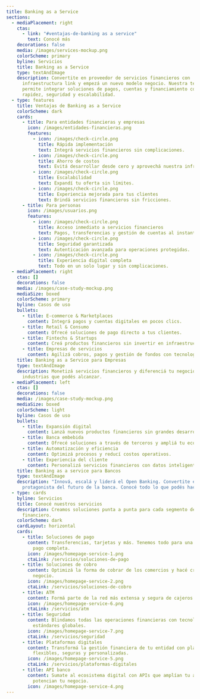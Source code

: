 ```yaml
---
title: Banking as a Service
sections:
  - mediaPlacement: right
    ctas:
      - link: "#ventajas-de-banking as a service"
        text: Conocé más
    decorations: false
    media: /images/services-mockup.png
    colorScheme: primary
    byline: Servicios
    title: Banking as a Service
    type: textAndImage
    description: Convertite en proveedor de servicios financieros con
      infraestructura link y empezá un nuevo modelo negocio. Nuestra tecnología
      permite integrar soluciones de pagos, cuentas y financiamiento con
      rapidez, seguridad y escalabilidad.
  - type: features
    title: Ventajas de Banking as a Service
    colorScheme: dark
    cards:
      - title: Para entidades financieras y empresas
        icon: /images/entidades-financieras.png
        features:
          - icon: /images/check-circle.png
            title: Rápida implementación
            text: Integrá servicios financieros sin complicaciones.
          - icon: /images/check-circle.png
            title: Ahorro de costos
            text: Evitá desarrollar desde cero y aprovechá nuestra infraestructura.
          - icon: /images/check-circle.png
            title: Escalabilidad
            text: Expandí tu oferta sin límites.
          - icon: /images/check-circle.png
            title: Experiencia mejorada para tus clientes
            text: Brindá servicios financieros sin fricciones.
      - title: Para personas
        icon: /images/usuarios.png
        features:
          - icon: /images/check-circle.png
            title: Acceso inmediato a servicios financieros
            text: Pagos, transferencias y gestión de cuentas al instante.
          - icon: /images/check-circle.png
            title: Seguridad garantizada
            text: Autenticación avanzada para operaciones protegidas.
          - icon: /images/check-circle.png
            title: Experiencia digital completa
            text: Todo en un solo lugar y sin complicaciones.
  - mediaPlacement: right
    ctas: []
    decorations: false
    media: /images/case-study-mockup.png
    mediaSize: boxed
    colorScheme: primary
    byline: Casos de uso
    bullets:
      - title: E-commerce & Marketplaces
        content: Integrá pagos y cuentas digitales en pocos clics.
      - title: Retail & Consumo
        content: Ofrecé soluciones de pago directo a tus clientes.
      - title: Fintechs & Startups
        content: Creá productos financieros sin invertir en infraestructura bancaria.
      - title: Empresas de servicios
        content: Agilizá cobros, pagos y gestión de fondos con tecnología escalable.
    title: Banking as a Service para Empresas
    type: textAndImage
    description: Monetizá servicios financieros y diferenciá tu negocio. Conocé las
      industrias que podés alcanzar.
  - mediaPlacement: left
    ctas: []
    decorations: false
    media: /images/case-study-mockup.png
    mediaSize: boxed
    colorScheme: light
    byline: Casos de uso
    bullets:
      - title: Expansión digital
        content: Lanzá nuevos productos financieros sin grandes desarrollos.
      - title: Banca embebida
        content: Ofrecé soluciones a través de terceros y ampliá tu ecosistema.
      - title: Automatización y eficiencia
        content: Optimizá procesos y reducí costos operativos.
      - title: Experiencia del cliente
        content: Personalizá servicios financieros con datos inteligentes.
    title: Banking as a service para Bancos
    type: textAndImage
    description: "Innová, escalá y liderá el Open Banking. Convertite en
      protagonista del futuro de la banca. Conocé todo lo que podés hacer:"
  - type: cards
    byline: Servicios
    title: Conocé nuestros servicios
    description: Creamos soluciones punta a punta para cada segmento del ecosistema
      financiero.
    colorScheme: dark
    cardLayout: horizontal
    cards:
      - title: Soluciones de pago
        content: Transferencias, tarjetas y más. Tenemos todo para una experiencia de
          pago completa.
        icon: /images/homepage-service-1.png
        ctaLink: /servicios/soluciones-de-pago
      - title: Soluciones de cobro
        content: Optimizá la forma de cobrar de los comercios y hacé crecer cada
          negocio.
        icon: /images/homepage-service-2.png
        ctaLink: /servicios/soluciones-de-cobro
      - title: ATM
        content: Formá parte de la red más extensa y segura de cajeros de todo el país.
        icon: /images/homepage-service-6.png
        ctaLink: /servicios/atm
      - title: Seguridad
        content: Blindamos todas las operaciones financieras con tecnología de punta y
          estándares globales.
        icon: /images/homepage-service-7.png
        ctaLink: /servicios/seguridad
      - title: Plataformas digitales
        content: Transformá la gestión financiera de tu entidad con plataformas
          flexibles, seguras y personalizadas.
        icon: /images/homepage-service-5.png
        ctaLink: /servicios/plataformas-digitales
      - title: API banco
        content: Sumate al ecosistema digital con APIs que amplían tu alcance y
          potencian tu negocio.
        icon: /images/homepage-service-4.png
---
```

